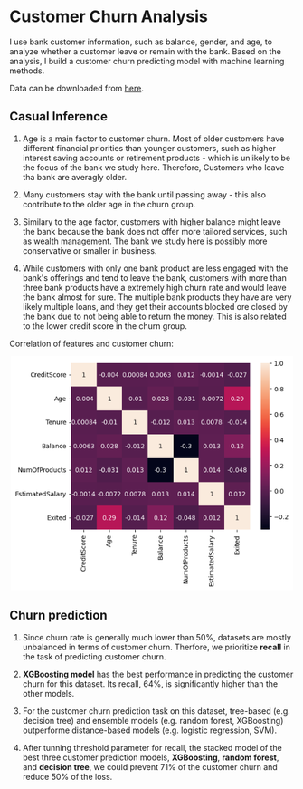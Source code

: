 # Customer Churn Analysis

I use bank customer information, such as balance, gender, and age, to analyze whether a customer leave or remain with the bank.
Based on the analysis, I build a customer churn predicting model with machine learning methods.

Data can be downloaded from [here](https://www.kaggle.com/datasets/divu2001/customer-churn-rate/data]).

## Casual Inference

1. Age is a main factor to customer churn. Most of older customers have different financial priorities than younger customers, such as higher interest saving accounts or retirement products -
   which is unlikely to be the focus of the bank we study here. Therefore, Customers who leave tha bank are averagly older.

2. Many customers stay with the bank until passing away - this also contribute to the older age in the churn group.

3. Similary to the age factor, customers with higher balance might leave the bank because the bank does not offer more tailored services, such as wealth management.
   The bank we study here is possibly more conservative or smaller in business.

4. While customers with only one bank product are less engaged with the bank's offerings and tend to leave the bank, customers with more than three bank products have a extremely high churn rate
   and would leave the bank almost for sure. The multiple bank products they have are very likely multiple loans, and they get their accounts blocked ore closed by the bank due to not being able
   to return the money. This is also related to the lower credit score in the churn group.

Correlation of features and customer churn:

<p align="center">
<img src="figures/Correlation.png" style="width:500px;">
</p>
  
## Churn prediction

1. Since churn rate is generally much lower than 50%, datasets are mostly unbalanced in terms of customer churn.
   Therfore, we prioritize **recall** in the task of predicting customer churn. 

2. **XGBoosting model** has the best performance in predicting the customer churn for this dataset. Its recall, 64%, is significantly higher than the other models.
  
4. For the customer churn prediction task on this dataset, tree-based (e.g. decision tree) and ensemble models (e.g. random forest, XGBoosting) outperforme distance-based models (e.g. logistic regression, SVM).



6. After tunning threshold parameter for recall, the stacked model of the best three customer prediction models, **XGBoosting**, **random forest**, and **decision tree**,
   we could prevent 71% of the customer churn and reduce 50% of the loss.


